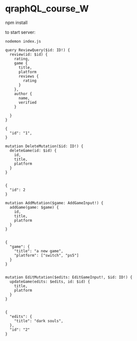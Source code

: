 # qraphQL_course_W

npm install

to start server:

```nodemon index.js```

```
query ReviewQuery($id: ID!) {
  review(id: $id) {
    rating,
    game {
      title,
      platform
      reviews {
        rating
      }
    },
    author {
      name,
      verified
    }

  }
}

{
  "id": "1",
}

```

```
mutation DeleteMutation($id: ID!) {
  deleteGame(id: $id) {
    id,
    title,
    platform
  }
}


{
  "id": 2
}

```

```
mutation AddMutation($game: AddGameInput!) {
  addGame(game: $game) {
    id,
    title,
    platform
  }
}


{
  "game": {
    "title": "a new game",
    "platform": ["switch", "ps5"]
  }
}

```

```

mutation EditMutation($edits: EditGameInput!, $id: ID!) {
  updateGame(edits: $edits, id: $id) {
    title,
    platform
  }
}


{
  "edits": {
    "title": "dark souls",
  },
  "id": "2"
}

```

```

```
